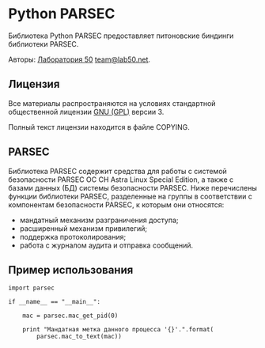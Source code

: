 # Python PARSEC

Библиотека Python PARSEC предоставляет питоновские биндинги библиотеки PARSEC.

Авторы: [Лаборатория 50](http://лаборатория50.рф) team@lab50.net.

## Лицензия

Все материалы распространяются на условиях
стандартной общественной лицензии [GNU (GPL)](http://www.gnu.org/copyleft/gpl.html) версии 3.

Полный текст лицензии находится в файле COPYING.

## PARSEC

Библиотека  PARSEC  содержит  средства  для работы с системой безопасности
PARSEC ОС СН Astra Linux Special Edition, а также с базами данных (БД) системы безопасности
PARSEC. Ниже перечислены функции библиотеки PARSEC, разделенные на группы в соответствии с компонентам
безопасности PARSEC, к которым они относятся:

 *  мандатный механизм разграничения доступа;
 *  расширенный механизм привилегий;
 *  поддержка протоколирования;
 *  работа с журналом аудита и отправка сообщений.

## Пример использования

    import parsec

    if __name__ == "__main__":

        mac = parsec.mac_get_pid(0)

        print "Мандатная метка данного процесса '{}'.".format(
            parsec.mac_to_text(mac))

